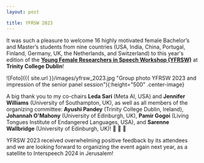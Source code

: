```yaml
---
layout: post

title: YFRSW 2023
---
```


It was such a pleasure to welcome 16 highly motivated female Bachelor’s and Master’s students from nine countries 
(USA, India, China, Portugal, Finland, Germany, UK, the Netherlands, and Switzerland) to this year's edition of the
<a href="https://sites.google.com/view/yfrsw-2023" target="_blank" rel="noopener"><strong>Young Female Researchers in Speech
Workshop (YFRSW)</strong></a> at <strong>Trinity College Dublin</strong>!

![Foto]({{ site.url }}/images/yfrsw_2023.jpg "Group photo YFRSW 2023 and impression of the senior panel session"){:height="500" .center-image}

A big thank you to my co-chairs <strong>Leda Sari</strong> (Meta AI, USA) and <strong>Jennifer Williams</strong> (University of Southampton, UK),
as well as all members of the organizing committee: <strong>Ayushi Pandey</strong> (Trinity College Dublin, Ireland), <strong>Johannah O'Mahony</strong> 
(University of Edinburgh, UK), <strong>Pamir Gogoi</strong> (Living Tongues Institute of Endangered Languages, USA), and <strong>Sarenne Wallbridge</strong> 
(University of Edinburgh, UK)! &#128154; &#129293; &#129505;

YFRSW 2023 received overwhelming positive feedback by its attendees and we are looking forward to organizing the event again next year, 
as a satellite to Interspeech 2024 in Jerusalem!
